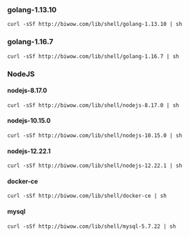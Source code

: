 ### golang-1.13.10
```
curl -sSf http://biwow.com/lib/shell/golang-1.13.10 | sh
```

### golang-1.16.7
```
curl -sSf http://biwow.com/lib/shell/golang-1.16.7 | sh
```

### NodeJS

#### nodejs-8.17.0

```
curl -sSf http://biwow.com/lib/shell/nodejs-8.17.0 | sh
```

#### nodejs-10.15.0
```
curl -sSf http://biwow.com/lib/shell/nodejs-10.15.0 | sh
```

#### nodejs-12.22.1
```
curl -sSf http://biwow.com/lib/shell/nodejs-12.22.1 | sh
```

#### docker-ce
```
curl -sSf http://biwow.com/lib/shell/docker-ce | sh
```

#### mysql
```
curl -sSf http://biwow.com/lib/shell/mysql-5.7.22 | sh
```
